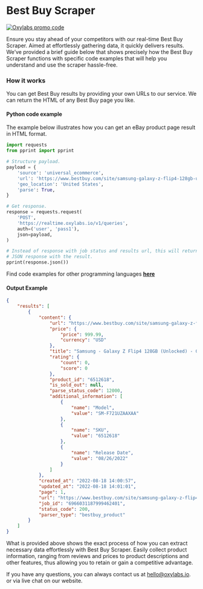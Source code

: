 # Best Buy Scraper


[![Oxylabs promo code](https://user-images.githubusercontent.com/129506779/250792357-8289e25e-9c36-4dc0-a5e2-2706db797bb5.png)](https://oxylabs.go2cloud.org/aff_c?offer_id=7&aff_id=877&url_id=112)


Ensure you stay ahead of your competitors with our real-time Best Buy Scraper. Aimed at effortlessly gathering data, it quickly delivers results. We’ve provided a brief guide below that shows precisely how the Best Buy Scraper functions with specific code examples that will help you understand and use the scraper hassle-free.

### How it works

You can get Best Buy results by providing your own URLs to our service. We can return the HTML of any Best Buy page you like.

#### Python code example

The example below illustrates how you can get an eBay product page result in HTML format.

```python
import requests
from pprint import pprint

# Structure payload.
payload = {
    'source': 'universal_ecommerce',
    'url': 'https://www.bestbuy.com/site/samsung-galaxy-z-flip4-128gb-unlocked-graphite/6512618.p?skuId=6512618',
    'geo_location': 'United States',
    'parse': True,
}

# Get response.
response = requests.request(
    'POST',
    'https://realtime.oxylabs.io/v1/queries',
    auth=('user', 'pass1'),
    json=payload,
)

# Instead of response with job status and results url, this will return the
# JSON response with the result.
pprint(response.json())
```

Find code examples for other programming languages [**here**](https://github.com/oxylabs/best-buy-scraper/tree/main/code%20examples)

#### Output Example

```json
{
    "results": [
        {
            "content": {
                "url": "https://www.bestbuy.com/site/samsung-galaxy-z-flip4-128gb-unlocked-graphite/6512618.p?skuId=6512618&intl=nosplash",
                "price": {
                    "price": 999.99,
                    "currency": "USD"
                },
                "title": "Samsung - Galaxy Z Flip4 128GB (Unlocked) - Graphite",
                "rating": {
                    "count": 0,
                    "score": 0
                },
                "product_id": "6512618",
                "is_sold_out": null,
                "parse_status_code": 12000,
                "additional_information": [
                    {
                        "name": "Model",
                        "value": "SM-F721UZAAXAA"
                    },
                    {
                        "name": "SKU",
                        "value": "6512618"
                    },
                    {
                        "name": "Release Date",
                        "value": "08/26/2022"
                    }
                ]
            },
            "created_at": "2022-08-18 14:00:57",
            "updated_at": "2022-08-18 14:01:01",
            "page": 1,
            "url": "https://www.bestbuy.com/site/samsung-galaxy-z-flip4-128gb-unlocked-graphite/6512618.p?skuId=6512618&intl=nosplash",
            "job_id": "6966031187999462401",
            "status_code": 200,
            "parser_type": "bestbuy_product"
        }
    ]
}
```

What is provided above shows the exact process of how you can extract necessary data effortlessly with Best Buy Scraper. Easily collect product information, ranging from reviews and prices to product descriptions and other features, thus allowing you to retain or gain a competitive advantage.

If you have any questions, you can always contact us at hello@oxylabs.io. or via live chat on our website.
